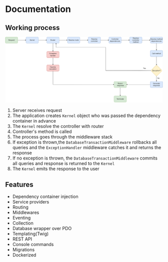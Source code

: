 # Documentation

## Working process
![Diagram](Diagram.drawio.png)

1. Server receives request
2. The application creates `Kernel` object who was passed the dependency container in advance
3. The `Kernel` resolve the controller with router
4. Controller's method is called
5. The process goes through the middleware stack
6. If exception is thrown,the `DatabaseTransactionMiddleware` rollbacks all queries and the `ExceptionHandler` middleware catches it and returns the response
7. If no exception is thrown, the `DatabaseTransactionMiddleware` commits all queries and response is returned to the `Kernel`
8. The `Kernel` emits the response to the user

## Features
- Dependency container injection
- Service providers
- Routing
- Middlewares
- Eventing
- Collection
- Database wrapper over PDO
- Templating(Twig)
- REST API
- Console commands
- Migrations
- Dockerized
